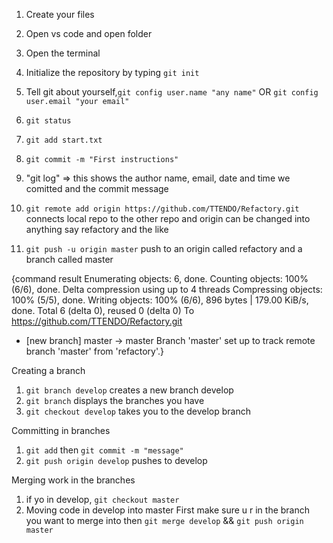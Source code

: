 1. Create your files
2. Open vs code and open folder
3. Open the terminal
4. Initialize the repository by typing `git init`
5. Tell git about yourself,`git config user.name "any name"` OR `git config user.email "your email"`

6. `git status`
7. `git add start.txt`
8. `git commit -m "First instructions"`
9. "git log" => this shows the author name, email, date and time we comitted and the commit message
10. `git remote add origin https://github.com/TTENDO/Refactory.git` connects local repo to the other repo and  origin can be changed into anything say refactory and the like
11. `git push -u origin master` push to an origin called refactory and a branch called master

{command result
Enumerating objects: 6, done.
Counting objects: 100% (6/6), done.
Delta compression using up to 4 threads
Compressing objects: 100% (5/5), done.
Writing objects: 100% (6/6), 896 bytes | 179.00 KiB/s, done.
Total 6 (delta 0), reused 0 (delta 0)
To https://github.com/TTENDO/Refactory.git
 * [new branch]      master -> master
Branch 'master' set up to track remote branch 'master' from 'refactory'.}


Creating a branch
1. `git branch develop` creates a new branch develop
2. `git branch` displays the branches you have
3. `git checkout develop` takes you to the develop branch 

Committing in branches
1. `git add` then  `git commit -m "message"`
2. `git push origin develop` pushes to develop

Merging work in the branches
1. if yo in develop, `git checkout master`
2. Moving code in develop into master
   First make sure u r in the branch you want to merge into
   then `git merge develop`  &&     `git push origin master`
